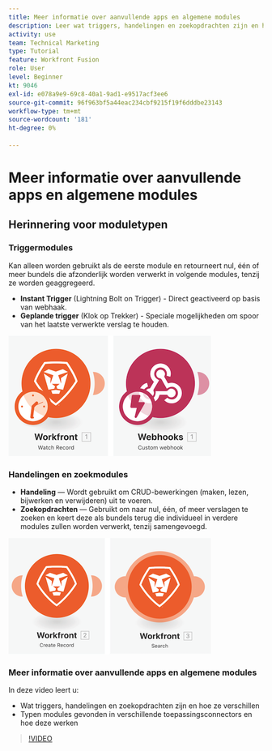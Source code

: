 ```yaml
---
title: Meer informatie over aanvullende apps en algemene modules
description: Leer wat triggers, handelingen en zoekopdrachten zijn en hoe typen modules die in verschillende app-connectors worden gevonden, werken in [!DNL Adobe Workfront Fusion].
activity: use
team: Technical Marketing
type: Tutorial
feature: Workfront Fusion
role: User
level: Beginner
kt: 9046
exl-id: e078a9e9-69c8-40a1-9ad1-e9517acf3ee6
source-git-commit: 96f963bf5a44eac234cbf9215f19f6dddbe23143
workflow-type: tm+mt
source-wordcount: '181'
ht-degree: 0%

---
```


# Meer informatie over aanvullende apps en algemene modules

## Herinnering voor moduletypen

### Triggermodules

Kan alleen worden gebruikt als de eerste module en retourneert nul, één of meer bundels die afzonderlijk worden verwerkt in volgende modules, tenzij ze worden geaggregeerd.

* **Instant Trigger** (Lightning Bolt on Trigger) - Direct geactiveerd op basis van webhaak.
* **Geplande trigger** (Klok op Trekker) - Speciale mogelijkheden om spoor van het laatste verwerkte verslag te houden.

![Afbeelding van triggermodules](assets/beyond-basic-modules-1.png)

### Handelingen en zoekmodules

* **Handeling** — Wordt gebruikt om CRUD-bewerkingen (maken, lezen, bijwerken en verwijderen) uit te voeren.
* **Zoekopdrachten** — Gebruikt om naar nul, één, of meer verslagen te zoeken en keert deze als bundels terug die individueel in verdere modules zullen worden verwerkt, tenzij samengevoegd.

![Een afbeelding van handelingen en zoekmodules](assets/beyond-basic-modules-2.png)

### Meer informatie over aanvullende apps en algemene modules

In deze video leert u:

* Wat triggers, handelingen en zoekopdrachten zijn en hoe ze verschillen
* Typen modules gevonden in verschillende toepassingsconnectors en hoe deze werken

>[!VIDEO](https://video.tv.adobe.com/v/335287/?quality=12)
